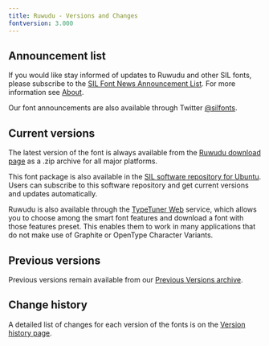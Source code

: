 ```yaml
---
title: Ruwudu - Versions and Changes
fontversion: 3.000
---
```


## Announcement list

If you would like stay informed of updates to Ruwudu and other SIL fonts, please subscribe to the [SIL Font News Announcement List](https://groups.google.com/a/groups.sil.org/forum/#!forum/sil-font-news). For more information see [About](about.md).

Our font announcements are also available through Twitter [@silfonts](http://twitter.com/silfonts).

## Current versions

The latest version of the font is always available from the [Ruwudu download page](https://software.sil.org/ruwudu#downloads) as a .zip archive for all major platforms.

This font package is also available in the [SIL software repository for Ubuntu](http://packages.sil.org/). Users can subscribe to this software repository and get current versions and updates automatically.

Ruwudu is also available through the [TypeTuner Web](http://scripts.sil.org/ttw/fonts2go.cgi) service, which allows you to choose among the smart font features and download a font with those features preset. This enables them to work in many applications that do not make use of Graphite or OpenType Character Variants.

## Previous versions

Previous versions remain available from our [Previous Versions archive](http://software.sil.org/ruwudu#downloads).

## Change history

A detailed list of changes for each version of the fonts is on the [Version history page](history.md).
